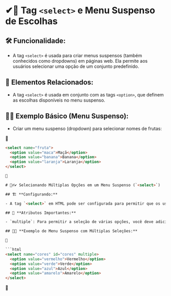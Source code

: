 # ✔📝 Tag `<select>` e Menu Suspenso de Escolhas

## 🛠 **Funcionalidade:**

- A tag `<select>` é usada para criar menus suspensos (também conhecidos como dropdowns) em páginas web. Ela permite aos usuários selecionar uma opção de um conjunto predefinido.

## 🔌 **Elementos Relacionados:**

- A tag `<select>` é usada em conjunto com as tags `<option>`, que definem as escolhas disponíveis no menu suspenso.

## 👩‍🏫 **Exemplo Básico (Menu Suspenso):**

- Criar um menu suspenso (dropdown) para selecionar nomes de frutas:

📌

```html
<select name="fruta">
  <option value="maca">Maçã</option>
  <option value="banana">Banana</option>
  <option value="laranja">Laranja</option>
</select>

📌

# 👯‍♂️✔ Selecionando Múltiplas Opções em um Menu Suspenso (`<select>`)

## 🏗 **Configurando:**

- A tag `<select>` em HTML pode ser configurada para permitir que os usuários selecionem várias opções dentro de um menu suspenso.

## 🧩 **Atributos Importantes:**

- `multiple`: Para permitir a seleção de várias opções, você deve adicionar o atributo `multiple` à tag `<select>`.

## 👩‍🏫 **Exemplo de Menu Suspenso com Múltiplas Seleções:**

📌

```html
<select name="cores" id="cores" multiple>
  <option value="vermelho">Vermelho</option>
  <option value="verde">Verde</option>
  <option value="azul">Azul</option>
  <option value="amarelo">Amarelo</option>
</select>
```

📌
